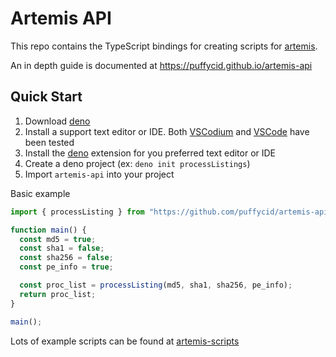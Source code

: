 # Artemis API

This repo contains the TypeScript bindings for creating scripts for
[artemis](https://github.com/puffycid/artemis).

An in depth guide is documented at https://puffycid.github.io/artemis-api

## Quick Start

1. Download [deno](https://deno.com/runtime)
2. Install a support text editor or IDE. Both [VSCodium](https://vscodium.com/)
   and [VSCode](https://code.visualstudio.com/) have been tested
3. Install the
   [deno](https://deno.com/manual@v1.33.3/getting_started/setup_your_environment)
   extension for you preferred text editor or IDE
4. Create a deno project (ex: `deno init processListings`)
5. Import `artemis-api` into your project

Basic example

```typescript
import { processListing } from "https://github.com/puffycid/artemis-api/mod.ts";

function main() {
  const md5 = true;
  const sha1 = false;
  const sha256 = false;
  const pe_info = true;

  const proc_list = processListing(md5, sha1, sha256, pe_info);
  return proc_list;
}

main();
```

Lots of example scripts can be found at
[artemis-scripts](https://github.com/puffycid/artemis-scripts)
